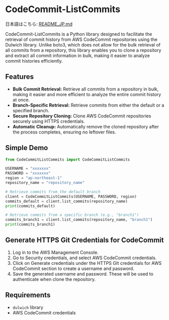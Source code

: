 # CodeCommit-ListCommits

日本語はこちら: [README_JP.md](README_JP.md)

CodeCommit-ListCommits is a Python library designed to facilitate the retrieval of commit history from AWS CodeCommit repositories using the Dulwich library. Unlike boto3, which does not allow for the bulk retrieval of all commits from a repository, this library enables you to clone a repository and extract all commit information in bulk, making it easier to analyze commit histories efficiently.


## Features
- **Bulk Commit Retrieval:** Retrieve all commits from a repository in bulk, making it easier and more efficient to analyze the entire commit history at once.
- **Branch-Specific Retrieval:** Retrieve commits from either the default or a specified branch.
- **Secure Repository Cloning:** Clone AWS CodeCommit repositories securely using HTTPS credentials.
- **Automatic Cleanup:** Automatically remove the cloned repository after the process completes, ensuring no leftover files.

## Simple Demo

```Python
from CodeCommitListCommits import CodeCommitListCommits

USERNAME = "xxxxxxx"
PASSWORD = "xxxxxxx"
region = "ap-northeast-1"
repository_name = "repository_name"

# Retrieve commits from the default branch
client = CodeCommitListCommits(USERNAME, PASSWORD, region)
commits_default = client.list_commits(repository_name)
print(commits_default)

# Retrieve commits from a specific branch (e.g., "branch1")
commits_branch1 = client.list_commits(repository_name, "branch1")
print(commits_branch1)
```

## Generate HTTPS Git Credentials for CodeCommit

1. Log in to the AWS Management Console.
1. Go to Security credentials, and select AWS CodeCommit credentials.
1. Click on Generate credentials under the HTTPS GIt credentials for AWS CodeCommit section to create a username and password.
1. Save the generated username and password. These will be used to authenticate when clone the repository.

## Requirements

- `dulwich` library
- AWS CodeCommit credentials

